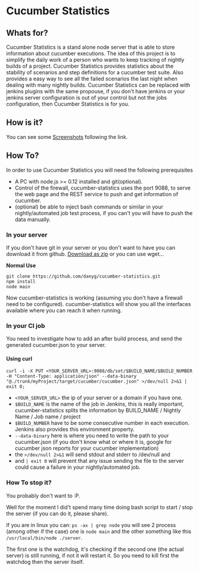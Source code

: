 Cucumber Statistics
===================

## Whats for?

Cucumber Statistics is a stand alone node server that is able to store information
about cucumber executions.
The idea of this project is to simplify the daily work of a person who wants to
keep tracking of nightly builds of a project.
Cucumber Statistics provides statistics about the stability of scenarios and
step definitions for a cucumber test suite. Also provides a easy way to see all
the failed scenarios the last night when dealing with many nightly builds.
Cucumber Statistics can be replaced with jenkins plugins with the same propouse,
if you don't have jenkins or your jenkins server configuration is out of your
control but not the jobs configuration, then Cucumber Statistics is for you.

## How is it?
You can see some [Screenshots](http://danyg.github.io/cucumber-statistics/) following the link.

## How To?

In order to use Cucumber Statistics you will need the following prerequisites

- A PC with node.js >= 0.12 installed and git(optional).
- Control of the firewall, cucumber-statistics uses the port 9088, to serve the
web page and the REST service to push and get information of cucumber.
- (optional) be able to inject bash commands or similar in your nightly/automated
job test process, if you can't you will have to push the data manually.

### In your server
If you don't have git in your server or you don't want to have you can download
it from github.
[Download as zip](https://github.com/danyg/cucumber-statistics/archive/master.zip)
or you can use wget...

**Normal Use**
```
git clone https://github.com/danyg/cucumber-statistics.git
npm install
node main
```

Now cucumber-statistics is working (assuming you don't have a firewall need to
be configured).
cucumber-statistics will show you all the interfaces available where you can
reach it when running.

### In your CI job
You need to investigate how to add an after build process, and send the
generated cucumber.json to your server.

#### Using curl
```
curl -i -X PUT <YOUR_SERVER_URL>:9088/db/set/$BUILD_NAME/$BUILD_NUMBER -H "Content-Type: application/json" --data-binary "@./trunk/myProject/target/cucumber/cucumber.json" >/dev/null 2>&1 | exit 0;
```

- ```<YOUR_SERVER_URL>``` the ip of your server or a domain if you have one.
- ```$BUILD_NAME``` is the name of the job in Jenkins, this is really important,
cucumber-statistics splits the information by BUILD_NAME / Nightly Name / Job
name / project
- ```$BUILD_NUMBER``` have to be some consecutive number in each execution.
Jenkins also provides this environment property.
- ```--data-binary``` here is where you need to write the path to your
cucumber.json (if you don't know what or where it is, google for cucumber json
reports for your cucumber implementation)
- the ```>/dev/null 2>&1``` will send stdout and stderr to /dev/null and
- and ```| exit 0``` will prevent that any issue sending the file to the server
could cause a failure in your nightly/automated job.

### How To stop it?
You probably don't want to :P.

Well for the moment I did't spend many time doing bash script to start / stop
the server (if you can do it, please share).

If you are in linux you can:
``` ps -ax | grep node ``` you will see 2 process (among other if the case)
one is ```node main``` and the other something like this
```/usr/local/bin/node ./server```.

The first one is the watchdog, it's checking if the second one (the actual
server) is still running, if not it will restart it. So you need to kill first
the watchdog then the server itself.
